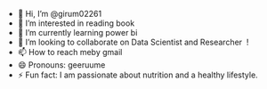 - 👋 Hi, I’m @girum02261
- 👀 I’m interested in reading book
- 🌱 I’m currently learning power bi
- 💞️ I’m looking to collaborate on Data Scientist and Researcher ‍ !
- 📫 How to reach meby gmail
- 😄 Pronouns: geeruume
- ⚡ Fun fact: I am passionate about nutrition and a healthy lifestyle.

<!---
girum02261/girum02261 is a ✨ special ✨ repository because its `README.md` (this file) appears on your GitHub profile.
You can click the Preview link to take a look at your changes.
--->
